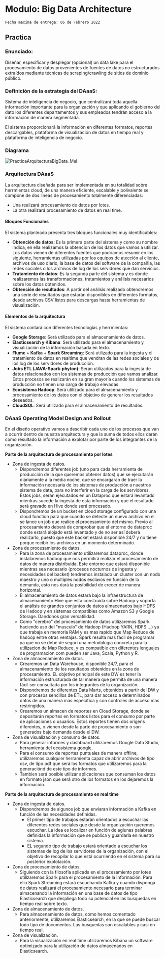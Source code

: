# Modulo: Big Data Architecture
`Fecha maxima de entrega: 06 de Febrero 2022`

## Practica ##
### Enunciado: ###
Diseñar, especificar y desplegar (opcional) un data lake para el procesamiento de datos provenientes de fuentes de datos no estructurados extraídos mediante técnicas de scraping/crawling de sitios de dominio público.



### Definición de la estrategía del DAaaS: ###
Sistema de inteligencia de negocio, que centralizará toda aquella información importante para la organización y que aplicando el gobierno del dato los diferentes departamentos y sus empleados tendrán acceso a la información de manera segmentada.

El sistema proporcionará la información en diferentes formatos, reportes descargables, plataforma de visualización de datos en tiempo real y plataforma de inteligencia de negocio.



### Diagrama ###

![PracticaArquitecturaBigData_Mel](https://user-images.githubusercontent.com/2152086/152688094-0b3dd59a-5a9d-48cc-bded-4b0e75c40ba7.jpg)




### Arquitectura DAaaS ###
La arquitectura diseñada para ser implementada en su totalidad sobre herrmientas cloud, de una manera eficiente, escalable y polivalente se compone de dos lineas de procesamiento totalmente diferenciadas:

* Una realizará procesamiento de datos por lotes.
* La otra realizará procesamiento de datos en real time.


#### Bloques Funcionales ####
El sistema planteado presenta tres bloques funcionales muy identificables:

* **Obtención de datos**: Es la primera parte del sistema y como su nombre indica, en ella realizamos la obtencion de los datos que vamos a utilizar. Los datos vienen de diferentes fuentes que podríamos resumir en los siguiente, herramientas utilizadas por los equipos de atección al cliente, archivos de uso diario, la base de datos del software de la compañia, las redes sociales o los archivos de log de los servidores que dan servicios.
* **Tratamiento de datos**: Es la segunda parte del sistema y es donde realizaremos las transformaciones, tratamientos y análisis necesarios sobre los datos obtenidos. 
* **Obtención de resultados**: A partir del análisis realizado obtendremos una serie de resultados que estarán disponibles en diferentes formatos, desde archivos CSV listos para descargas hasta herramientas de visualización.



#### Elementos de la arquitectura ####
El sistema contará con diferentes tecnologías y herrmientas:

* **Google Storage**: Será utilizado para el almacenamiento de datos.
* **Elasticsearch y Kibana**: Será utilizado para el almacenamiento y visualización de la información basada en texto. 
* **Flume + Kafka + Spark Streaming**: Será utilizado para la ingesta y el tratamiento de datos en realtime que vendran de las redes sociales y de los log de los servidores de producción.
* **Jobs ETL (JAVA-Spark-phyton)**: Serán utilizados para la ingesta de datos relacionados con los sistemas de producción que vamos analizar. Estos procesos se realizarán en su gran mayoría cuando los sistemas de producción no tienen una carga de trabajo elevadas.
* **Ecosistema Hadoop**: Será utilizado para el almacenamiento y procesamiento de los datos con el objetivo de generar los resultados deseados.
* **CloudSQL**: Será utilizado para el almacenamiento de resultados.



### DAaaS Operating Model Design and Rollout ###
En el diseño operativo vamos a describir cada uno de los procesos que van a ocurrir dentro de nuestra arquitectura y que la suma de todos ellos darán como resultado la información a explotar por parte de los integrantes de la organización.

**Parte de la arquitectura de procesamiento por lotes**

* Zona de ingesta de datos.
	* Dispondremos diferentes job (uno para cada herramienta de producción de la que queremos obtener datos) que se ejecutarán diariamente a la media noche, que se encargaran de traer la información necesaria de los sistemas de producción a nuestros sistema de data, para no interferir en la carga de los servidores. Estos jobs, serán ejecutados en un Dataproc que estará levantado mientras sucede la ingesta de esta información y que el resultado será gravado en Hive donde será procesado.
	* Dispondremos de un bucket en cloud storage configurado con una cloud function para que cuando se detecte un nuevo archivo en el se lance un job que realice el procesamiento del mismo. Previo al procesamiento deberá de comprobar que el entorno de dataproc donde estará alojado está levantado y de no ser así deberá realizarlo, puesto que este backet estará disponible 24/7 y no tiene porque recibir los archivos en un momento determinado.
* Zona de procesamiento de datos.
	* Para la zona de procesamiento utilizaremos dataproc, donde instalaremos hadoop que nos permitirá realizar el procesamiento de datos de manera distribuida. Este entorno que estará disponible mientras sea necesario (procesos nocturnos de ingesta y necesidades del backet) tendremos instalado un cluster con un nodo maestro y uno o multiples nodos esclavos en función de la demanda, esto nos dará la posibilidad de crecer de manera horizontal.
	* El almacenamiento de datos estará bajo la infraestructura de almacenamiento Hive que esta construida sobre Hadoop y soporta el análisis de grandes conjuntos de datos almacenados bajo HDFS de Hadoop y en sistemas compatibles como Amazon S3 y Google Storage. Dandonos gran versatilidad. 
	* Como "cerebro" del procesamiento de datos utilizaremos Spark haciendo uso del "musculo" de Hadoop (Hadoop YARN, HDFS ...) ya que trabaja en memoria RAM y es mas rapido que Map Reduce de hadoop entre otras ventajas. Spark resulta mas facil de programar ya que no se debe de seguri una metodología concreta para la utilizacion de Map Reduce, y es compatible con diferentes lenguajes de programacion com pueden ser Java, Scala, Python y R.
* Zona de almacenamiento de datos.
	* Crearemos un Data Warehouse, disponible 24/7, para el almacenamiento de los resultados obtenidos en la zona de procesamiento. EL objetivo principal de este DW es tener la información estructurada de tal manera que permita de una manera fácil ser consultada por los integrantes de la organización. 
	* Dispondremos de diferentes Data Marts, obtenidos a partir del DW y con procesos sencillos de ETL, para dar acceso a determinados datos de una manera mas específica y con controles de acceso mas restringidos.
	* Crearemos un almacen de reportes en Cloud Storage, donde se depositarán reportes en formatos listos para el consumo por parte de aplicaciones o usuarios. Estos reportes tienen dos origens diferentes, o vienen desde la parte de procesamiento o son generados bajo demanda desde el DW.
* Zona de visualización y consumo de datos.
	* Para generar informes y dashboard utilizaremos Google Data Studio, herramienta del ecosistema google.
	* Para el consumo de reportes puntuales de manera offline, utilizaremos cualquier herramienta capaz de abrir archivos de tipo csv, de tipo pdf que será los formatos que utilizaremos para la generaciónd de este tipo de informes.
	* Tambien será posible utilizar aplicaciones que consuman los datos en formato json que será otro de los formatos en los dejaremos la información.


**Parte de la arquitectura de procesamiento en real time**

* Zona de ingesta de datos.
	* 	Dispondremos de algunos job que enviaran información a Kafka en función de las necesidades definidas.
		*  El primer tipo de trabajos estarán orientados a escuchar las diferentes redes sociales que desde la organización queremos escuchar. La idea es localizar en función de aglunas palabras definidas la información que se publica y guardarla en nuestro sistema.
		*  EL segundo tipo de trabajo estará orientado a escuchar los sistemas de log de los servidores de la organización, con el objetivo de recopilar lo que está ocurriendo en el sistema para su posterior explotación.
* Zona de procesamiento de datos.
	* 	Siguiendo con la filosofía aplicada en el procesamiento por lotes utilizaremos Spark para el procesamiento de la información. Para ello Spark Streaming estará escuchando Kafka y cuando disponga de datos realizará el procesamiento necesario para terminar almacenando la información en una base de datos de tipo Elasticsearch que despliega todo su potencial en las busquedas en tiempo real sobre texto.
* Zona de almacenamiento de datos.
	* 	Para almacenamiento de datos, como hemos comentado anteriormente, utilizaremos Elasticsearch, en la que se puede buscar todo tipo de documentos. Las busquedas son escalables y casi en tiempo real. 
* Zona de visualización.
	* Para la visualización en real time utilizaremos Kibana un software optimizado para la utilización de datos almacenados en Elasticsearch.

